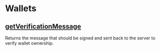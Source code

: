 # Wallets

## [getVerificationMessage](../server/controllers/wallet.js)

Returns the message that should be signed and sent back to the server to verify wallet ownership.
